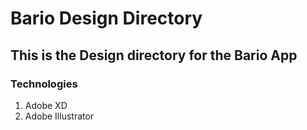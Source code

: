 # Bario Design Directory

## This is the Design directory for the Bario App

### Technologies

1. Adobe XD
2. Adobe Illustrator
